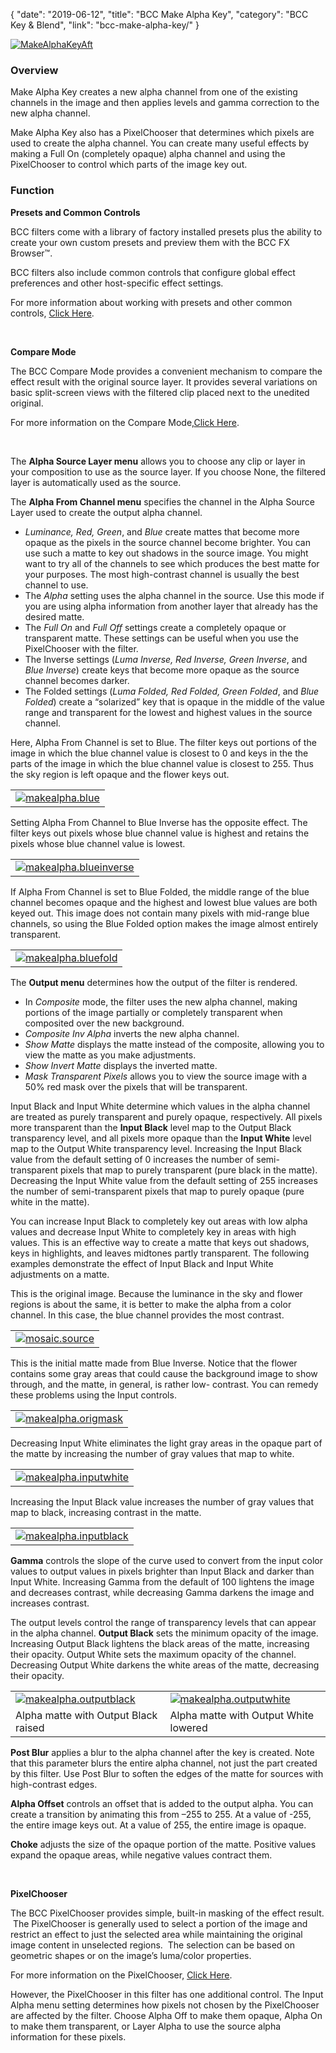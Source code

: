 {
"date": "2019-06-12",
"title": "BCC Make Alpha Key",
"category": "BCC Key & Blend",
"link": "bcc-make-alpha-key/"
}

 [![MakeAlphaKeyAft](https://borisfx-com-res.cloudinary.com/image/upload//documentation/continuum/uploads/2013/06/MakeAlphaKeyAft.jpg)](https://borisfx-com-res.cloudinary.com/image/upload//documentation/continuum/uploads/2013/06/MakeAlphaKeyAft.jpg)


### Overview


Make Alpha Key creates a new alpha channel from one of the existing channels in the image and then applies levels and gamma correction to the new alpha channel.


Make Alpha Key also has a PixelChooser that determines which pixels are used to create the alpha channel. You can create many useful effects by making a Full On (completely opaque) alpha channel and using the PixelChooser to control which parts of the image key out.


### Function


**Presets and Common Controls**


BCC filters come with a library of factory installed presets plus the ability to create your own custom presets and preview them with the BCC FX Browser™.


BCC filters also include common controls that configure global effect preferences and other host-specific effect settings.


For more information about working with presets and other common controls, [Click Here](/documentation/continuum/bcc-common-controls/).

 


**Compare Mode**


The BCC Compare Mode provides a convenient mechanism to compare the effect result with the original source layer. It provides several variations on basic split-screen views with the filtered clip placed next to the unedited original.


For more information on the Compare Mode,[Click Here](/documentation/continuum/bcc-compare-mode/).

 


The **Alpha Source Layer menu** allows you to choose any clip or layer in your composition to use as the source layer. If you choose None, the filtered layer is automatically used as the source.


The **Alpha From Channel menu** specifies the channel in the Alpha Source Layer used to create the output alpha channel.


* *Luminance, Red, Green*, and *Blue* create mattes that become more opaque as the pixels in the source channel become brighter. You can use such a matte to key out shadows in the source image. You might want to try all of the channels to see which produces the best matte for your purposes. The most high-contrast channel is usually the best channel to use.
* The *Alpha* setting uses the alpha channel in the source. Use this mode if you are using alpha information from another layer that already has the desired matte.
* The *Full On* and *Full Off* settings create a completely opaque or transparent matte. These settings can be useful when you use the PixelChooser with the filter.
* The Inverse settings (*Luma Inverse, Red Inverse, Green Inverse*, and *Blue Inverse*) create keys that become more opaque as the source channel becomes darker.
* The Folded settings (*Luma Folded, Red Folded, Green Folded*, and *Blue* *Folded*) create a “solarized” key that is opaque in the middle of the value range and transparent for the lowest and highest values in the source channel.


Here, Alpha From Channel is set to Blue. The filter keys out portions of the image in which the blue channel value is closest to 0 and keys in the the parts of the image in which the blue channel value is closest to 255. Thus the sky region is left opaque and the flower keys out.




|  |
| --- |
| [![makealpha.blue](https://borisfx-com-res.cloudinary.com/image/upload//documentation/continuum/uploads/2013/06/makealpha.blue_.jpg)](https://borisfx-com-res.cloudinary.com/image/upload//documentation/continuum/uploads/2013/06/makealpha.blue_.jpg) |


Setting Alpha From Channel to Blue Inverse has the opposite effect. The filter keys out pixels whose blue channel value is highest and retains the pixels whose blue channel value is lowest.




|  |
| --- |
| [![makealpha.blueinverse](https://borisfx-com-res.cloudinary.com/image/upload//documentation/continuum/uploads/2013/06/makealpha.blueinverse.jpg)](https://borisfx-com-res.cloudinary.com/image/upload//documentation/continuum/uploads/2013/06/makealpha.blueinverse.jpg) |


If Alpha From Channel is set to Blue Folded, the middle range of the blue channel becomes opaque and the highest and lowest blue values are both keyed out. This image does not contain many pixels with mid-range blue channels, so using the Blue Folded option makes the image almost entirely transparent.




|  |
| --- |
| [![makealpha.bluefold](https://borisfx-com-res.cloudinary.com/image/upload//documentation/continuum/uploads/2013/06/makealpha.bluefold.jpg)](https://borisfx-com-res.cloudinary.com/image/upload//documentation/continuum/uploads/2013/06/makealpha.bluefold.jpg) |


The **Output menu** determines how the output of the filter is rendered.


* In *Composite* mode, the filter uses the new alpha channel, making portions of the image partially or completely transparent when composited over the new background.
* *Composite Inv Alpha* inverts the new alpha channel.
* *Show Matte* displays the matte instead of the composite, allowing you to view the matte as you make adjustments.
* *Show Invert Matte* displays the inverted matte.
* *Mask Transparent* *Pixels* allows you to view the source image with a 50% red mask over the pixels that will be transparent.


Input Black and Input White determine which values in the alpha channel are treated as purely transparent and purely opaque, respectively. All pixels more transparent than the **Input Black** level map to the Output Black transparency level, and all pixels more opaque than the **Input White** level map to the Output White transparency level. Increasing the Input Black value from the default setting of 0 increases the number of semi-transparent pixels that map to purely transparent (pure black in the matte). Decreasing the Input White value from the default setting of 255 increases the number of semi-transparent pixels that map to purely opaque (pure white in the matte).


You can increase Input Black to completely key out areas with low alpha values and decrease Input White to completely key in areas with high values. This is an effective way to create a matte that keys out shadows, keys in highlights, and leaves midtones partly transparent. The following examples demonstrate the effect of Input Black and Input White adjustments on a matte.


This is the original image. Because the luminance in the sky and flower regions is about the same, it is better to make the alpha from a color channel. In this case, the blue channel provides the most contrast.




|  |
| --- |
| [![mosaic.source](https://borisfx-com-res.cloudinary.com/image/upload//documentation/continuum/uploads/2013/06/mosaic.source.jpg)](https://borisfx-com-res.cloudinary.com/image/upload//documentation/continuum/uploads/2013/06/mosaic.source.jpg) |


This is the initial matte made from Blue Inverse. Notice that the flower contains some gray areas that could cause the background image to show through, and the matte, in general, is rather low- contrast. You can remedy these problems using the Input controls.




|  |
| --- |
| [![makealpha.origmask](https://borisfx-com-res.cloudinary.com/image/upload//documentation/continuum/uploads/2013/06/makealpha.origmask.jpg)](https://borisfx-com-res.cloudinary.com/image/upload//documentation/continuum/uploads/2013/06/makealpha.origmask.jpg) |


Decreasing Input White eliminates the light gray areas in the opaque part of the matte by increasing the number of gray values that map to white.




|  |
| --- |
| [![makealpha.inputwhite](https://borisfx-com-res.cloudinary.com/image/upload//documentation/continuum/uploads/2013/06/makealpha.inputwhite.jpg)](https://borisfx-com-res.cloudinary.com/image/upload//documentation/continuum/uploads/2013/06/makealpha.inputwhite.jpg) |


Increasing the Input Black value increases the number of gray values that map to black, increasing contrast in the matte.




|  |
| --- |
| [![makealpha.inputblack](https://borisfx-com-res.cloudinary.com/image/upload//documentation/continuum/uploads/2013/06/makealpha.inputblack.jpg)](https://borisfx-com-res.cloudinary.com/image/upload//documentation/continuum/uploads/2013/06/makealpha.inputblack.jpg) |


**Gamma** controls the slope of the curve used to convert from the input color values to output values in pixels brighter than Input Black and darker than Input White. Increasing Gamma from the default of 100 lightens the image and decreases contrast, while decreasing Gamma darkens the image and increases contrast.


The output levels control the range of transparency levels that can appear in the alpha channel. **Output Black** sets the minimum opacity of the image. Increasing Output Black lightens the black areas of the matte, increasing their opacity. Output White sets the maximum opacity of the channel. Decreasing Output White darkens the white areas of the matte, decreasing their opacity.




|  |  |
| --- | --- |
| [![makealpha.outputblack](https://borisfx-com-res.cloudinary.com/image/upload//documentation/continuum/uploads/2013/06/makealpha.outputblack.jpg)](https://borisfx-com-res.cloudinary.com/image/upload//documentation/continuum/uploads/2013/06/makealpha.outputblack.jpg) | [![makealpha.outputwhite](https://borisfx-com-res.cloudinary.com/image/upload//documentation/continuum/uploads/2013/06/makealpha.outputwhite.jpg)](https://borisfx-com-res.cloudinary.com/image/upload//documentation/continuum/uploads/2013/06/makealpha.outputwhite.jpg) |
| Alpha matte with Output Black raised | Alpha matte with Output White lowered |


**Post Blur** applies a blur to the alpha channel after the key is created. Note that this parameter blurs the entire alpha channel, not just the part created by this filter. Use Post Blur to soften the edges of the matte for sources with high-contrast edges.


**Alpha Offset** controls an offset that is added to the output alpha. You can create a transition by animating this from –255 to 255. At a value of -255, the entire image keys out. At a value of 255, the entire image is opaque.


**Choke** adjusts the size of the opaque portion of the matte. Positive values expand the opaque areas, while negative values contract them.


 


**PixelChooser**


The BCC PixelChooser provides simple, built-in masking of the effect result.  The PixelChooser is generally used to select a portion of the image and restrict an effect to just the selected area while maintaining the original image content in unselected regions.  The selection can be based on geometric shapes or on the image’s luma/color properties.


For more information on the PixelChooser, [Click Here](/documentation/continuum/bcc-pixel-chooser/).

However, the PixelChooser in this filter has one additional control. The Input Alpha menu setting determines how pixels not chosen by the PixelChooser are affected by the filter. Choose Alpha Off to make them opaque, Alpha On to make them transparent, or Layer Alpha to use the source alpha information for these pixels.


